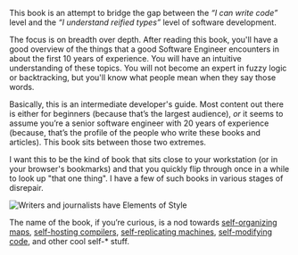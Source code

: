 This book is an attempt to bridge the gap between the *“I
can write code”* level and the *“I understand reified types”* level of
software development.

The focus is on breadth over depth. After reading this book, you'll have a good overview of the things that a good Software Engineer encounters in about the first 10 years of experience. You will have an intuitive understanding of these topics. You will not become an expert in fuzzy logic or backtracking, but you'll know what people mean when they say those words.

Basically, this is an intermediate developer's guide. Most content out
there is either for beginners (because that’s the largest audience),
*or* it seems to assume you’re a senior software engineer with 20 years
of experience (because, that’s the profile of the people who write these
books and articles). This book sits between those two extremes.

I want this to be the kind of book that sits close to your workstation (or in your browser's bookmarks) and that you quickly flip through once in a while to look up "that one thing". I have a few of such books in various stages of disrepair.

![Writers and journalists have Elements of Style](images/elements-of-style.jpg)

The name of the book, if you’re curious, is a nod towards
[self-organizing
maps](https://en.wikipedia.org/wiki/Self-organizing_map), [self-hosting
compilers](https://en.wikipedia.org/wiki/Self-hosting_(compilers)),
[self-replicating
machines](https://en.wikipedia.org/wiki/Self-replicating_machine),
[self-modifying
code](https://en.wikipedia.org/wiki/Self-modifying_code), and other cool
self-\* stuff.
